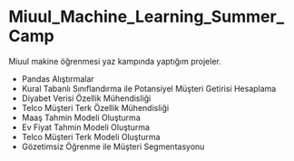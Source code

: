 # Miuul_Machine_Learning_Summer_Camp
Miuul makine öğrenmesi yaz kampında yaptığım projeler.

  * Pandas Alıştırmalar
  * Kural Tabanlı Sınıflandırma ile Potansiyel Müşteri Getirisi Hesaplama
  * Diyabet Verisi Özellik Mühendisliği
  * Telco Müşteri Terk Özellik Mühendisliği
  * Maaş Tahmin Modeli Oluşturma
  * Ev Fiyat Tahmin Modeli Oluşturma
  * Telco Müşteri Terk Modeli Oluşturma
  * Gözetimsiz Öğrenme ile Müşteri Segmentasyonu
